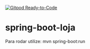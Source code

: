 [![Gitpod Ready-to-Code](https://img.shields.io/badge/Gitpod-Ready--to--code-blue?logo=gitpod)](https://gitpod.io/#https://github.com/kleberrogerio/spring-boot-loja/tree/marcos)

# spring-boot-loja

Para rodar utilize: mvn spring-boot:run
